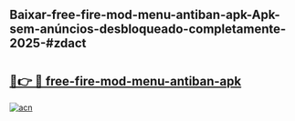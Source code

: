 ## Baixar-free-fire-mod-menu-antiban-apk-Apk-sem-anúncios-desbloqueado-completamente-2025-#zdact

# <h2><a href="https://ainizakaria.my?title=free-fire-mod-menu-antiban-apk&ref=20M">🔗👉 🔴 free-fire-mod-menu-antiban-apk</a></h2>

[![acn](https://github.com/user-attachments/assets/0f9c940e-d8b0-45ae-aac7-cd30a18b3e1c)](https://ainizakaria.my?title=free-fire-mod-menu-antiban-apk&ref=20M)

